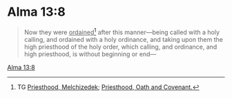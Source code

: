 # Alma 13:8

> Now they were <u>ordained</u>[^a] after this manner—being called with a holy calling, and ordained with a holy ordinance, and taking upon them the high priesthood of the holy order, which calling, and ordinance, and high priesthood, is without beginning or end—

[Alma 13:8](https://www.churchofjesuschrist.org/study/scriptures/bofm/alma/13?lang=eng&id=p8#p8)


[^a]: TG [Priesthood, Melchizedek](https://www.churchofjesuschrist.org/study/scriptures/tg/priesthood-melchizedek?lang=eng); [Priesthood, Oath and Covenant.](https://www.churchofjesuschrist.org/study/scriptures/tg/priesthood-oath-and-covenant?lang=eng)
